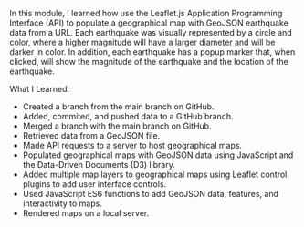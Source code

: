 In this module, I learned how use the Leaflet.js Application Programming Interface (API) to populate a geographical map with GeoJSON earthquake data from a URL. Each earthquake was visually represented by a circle and color, where a higher magnitude will have a larger diameter and will be darker in color. In addition, each earthquake has a popup marker that, when clicked, will show the magnitude of the earthquake and the location of the earthquake.

What I Learned:
- Created a branch from the main branch on GitHub.
- Added, commited, and pushed data to a GitHub branch.
- Merged a branch with the main branch on GitHub.
- Retrieved data from a GeoJSON file.
- Made API requests to a server to host geographical maps.
- Populated geographical maps with GeoJSON data using JavaScript and the Data-Driven Documents (D3) library.
- Added multiple map layers to geographical maps using Leaflet control plugins to add user interface controls.
- Used JavaScript ES6 functions to add GeoJSON data, features, and interactivity to maps. 
- Rendered maps on a local server.
